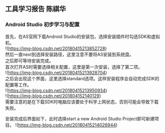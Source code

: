 ## 工具学习报告 陈祺华  

### Android Studio 初步学习与配置  

首先，在AS官网下载Android Studio的安装包，选择安装插件时勾选SDK和虚拟机。  
!(https://img-blog.csdn.net/20180415213852728)  
然后一直next到选择安装路径，这里注意不要将AS安装到系统盘。  
之后即可等待安装完成。  
首次打开AS时需要选择相关配置，这里是第一次安装，选择了第二项。  
!(https://img-blog.csdn.net/20180415213928704)  
之后会出现这个界面，这里选择standard选项。这样安装程序会自动完成SDK的配置等工作。  
!(https://img-blog.csdn.net/20180415213950934)  
!(https://img-blog.csdn.net/201804152140129)  
需要注意的是在下载SDK时电脑应该要处于科学上网状态，否则可能会导致下载失败。  


安装完成后界面如下，此时选择start a new Android Studio Project即可新建项目。
!(https://img-blog.csdn.net/20180415214026944)
